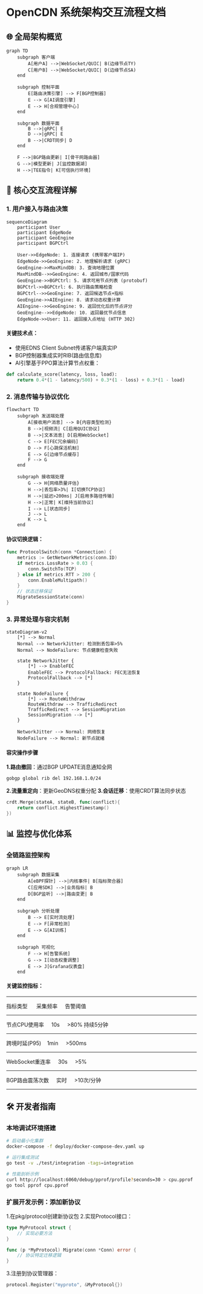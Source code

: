 # OpenCDN 系统架构交互流程文档

## 🌐 全局架构概览
```mermaid
graph TD
    subgraph 客户端
        A[用户A] -->|WebSocket/QUIC| B(边缘节点TY)
        C[用户B] -->|WebSocket/QUIC| D(边缘节点SA)
    end

    subgraph 控制平面
        E[路由决策引擎] --> F[BGP控制器]
        E --> G[AI调度引擎]
        E --> H[合规管理中心]
    end

    subgraph 数据平面
        B -->|gRPC| E
        D -->|gRPC| E
        B -->|CRDT同步| D
    end

    F -->|BGP路由更新| I[骨干网路由器]
    G -->|模型更新| J[监控数据湖]
    H -->|TEE指令| K[可信执行环境]
```

## 🔄 核心交互流程详解
### 1. 用户接入与路由决策
```mermaid
sequenceDiagram
    participant User
    participant EdgeNode
    participant GeoEngine
    participant BGPCtrl

    User->>EdgeNode: 1. 连接请求 (携带客户端IP)
    EdgeNode->>GeoEngine: 2. 地理解析请求 (gRPC)
    GeoEngine->>MaxMindDB: 3. 查询地理位置
    MaxMindDB-->>GeoEngine: 4. 返回城市/国家代码
    GeoEngine->>BGPCtrl: 5. 请求可用节点列表 (protobuf)
    BGPCtrl->>BGPCtrl: 6. 执行路由策略检查
    BGPCtrl-->>GeoEngine: 7. 返回候选节点+指标
    GeoEngine->>AIEngine: 8. 请求动态权重计算
    AIEngine-->>GeoEngine: 9. 返回优化后的节点评分
    GeoEngine-->>EdgeNode: 10. 返回最优节点信息
    EdgeNode->>User: 11. 返回接入点地址 (HTTP 302)
```
#### 关键技术点：
- 使用EDNS Client Subnet传递客户端真实IP
- BGP控制器集成实时RIB(路由信息库)
- AI引擎基于PPO算法计算节点权重：
```python
def calculate_score(latency, loss, load):
    return 0.4*(1 - latency/500) + 0.3*(1 - loss) + 0.3*(1 - load) 
```

### 2. 消息传输与协议优化
```mermaid
flowchart TD
    subgraph 发送端处理
        A[接收用户消息] --> B{内容类型检测}
        B -->|视频流| C[启用QUIC协议]
        B -->|文本消息| D[启用WebSocket]
        C --> E[FEC冗余编码]
        D --> F[心跳保活机制]
        E --> G[边缘节点缓存]
        F --> G
    end

    subgraph 接收端处理
        G --> H{网络质量评估}
        H -->|丢包率>3%| I[切换TCP协议]
        H -->|延迟>200ms| J[启用多路径传输]
        H -->|正常| K[维持当前协议]
        I --> L[状态同步]
        J --> L
        K --> L
    end
```

#### 协议切换逻辑：
```go
func ProtocolSwitch(conn *Connection) {
    metrics := GetNetworkMetrics(conn.ID)
    if metrics.LossRate > 0.03 {
		conn.SwitchTo(TCP)
    } else if metrics.RTT > 200 {
		conn.EnableMultipath()
    }
    // 状态迁移保证
    MigrateSessionState(conn)
}
```

### 3. 异常处理与容灾机制

```mermaid
stateDiagram-v2
    [*] --> Normal
    Normal --> NetworkJitter: 检测到丢包率>5%
    Normal --> NodeFailure: 节点健康检查失败
    
    state NetworkJitter {
        [*] --> EnableFEC
        EnableFEC --> ProtocolFallback: FEC无法恢复
        ProtocolFallback --> [*]
    }
    
    state NodeFailure {
        [*] --> RouteWithdraw
        RouteWithdraw --> TrafficRedirect
        TrafficRedirect --> SessionMigration
        SessionMigration --> [*]
    }
    
    NetworkJitter --> Normal: 网络恢复
    NodeFailure --> Normal: 新节点就绪
```

#### 容灾操作步骤
**1.路由撤回**：通过BGP UPDATE消息通知全网
```bash
gobgp global rib del 192.168.1.0/24
```

**2.流量重定向**：更新GeoDNS权重分配
**3.会话迁移**：使用CRDT算法同步状态

```go
crdt.Merge(stateA, stateB, func(conflict){
    return conflict.HighestTimestamp()
})
```
## 📊 监控与优化体系
### 全链路监控架构
```mermaid
graph LR
    subgraph 数据采集
        A[eBPF探针] -->|内核事件| B[指标聚合器]
        C[应用SDK] -->|业务指标| B
        D[BGP监听] -->|路由变更| B
    end

    subgraph 分析处理
        B --> E[实时流处理]
        E --> F[异常检测]
        E --> G[AI训练]
    end

    subgraph 可视化
        F --> H[告警系统]
        G --> I[动态权重调整]
        E --> J[Grafana仪表盘]
    end
```
#### 关键监控指标：

---
指标类型	&nbsp;&nbsp;&nbsp;&nbsp;  采集频率&nbsp;&nbsp;&nbsp;&nbsp;	 告警阈值

---
节点CPU使用率&nbsp;&nbsp;&nbsp;&nbsp;	10s&nbsp;&nbsp;&nbsp;&nbsp;	>80% 持续5分钟

---
跨境时延(P95)&nbsp;&nbsp;&nbsp;&nbsp;1min	&nbsp;&nbsp;&nbsp;&nbsp;>500ms

---
WebSocket重连率&nbsp;&nbsp;&nbsp;&nbsp;	30s&nbsp;&nbsp;&nbsp;&nbsp;	>5%

---
BGP路由震荡次数&nbsp;&nbsp;&nbsp;&nbsp;	实时&nbsp;&nbsp;&nbsp;&nbsp;	>10次/分钟

---

## 🛠️ 开发者指南
### 本地调试环境搭建
```bash
# 启动最小化集群
docker-compose -f deploy/docker-compose-dev.yaml up

# 运行集成测试
go test -v ./test/integration -tags=integration

# 性能剖析示例
curl http://localhost:6060/debug/pprof/profile?seconds=30 > cpu.pprof
go tool pprof cpu.pprof
```

### 扩展开发示例：添加新协议
1.在pkg/protocol创建新协议包
2.实现Protocol接口：
```go
type MyProtocol struct {
    // 实现必要方法
}

func (p *MyProtocol) Migrate(conn *Conn) error {
    // 协议特定迁移逻辑
}
```

3.注册到协议管理器：
```go
protocol.Register("myproto", &MyProtocol{})
```






